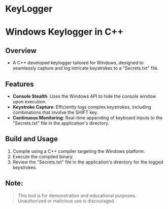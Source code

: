 # KeyLogger

# Windows Keylogger in C++

## Overview
- A C++ developed keylogger tailored for Windows, designed to seamlessly capture and log intricate keystrokes to a "Secrets.txt" file.

## Features
- **Console Stealth**: Uses the Windows API to hide the console window upon execution.
- **Keystroke Capture**: Efficiently logs complex keystrokes, including combinations that involve the SHIFT key.
- **Continuous Monitoring**: Real-time appending of keyboard inputs to the "Secrets.txt" file in the application's directory.

## Build and Usage
1. Compile using a C++ compiler targeting the Windows platform.
2. Execute the compiled binary.
3. Review the "Secrets.txt" file in the application's directory for the logged keystrokes.

## Note:
> This tool is for demonstration and educational purposes. Unauthorized or malicious use is discouraged.
